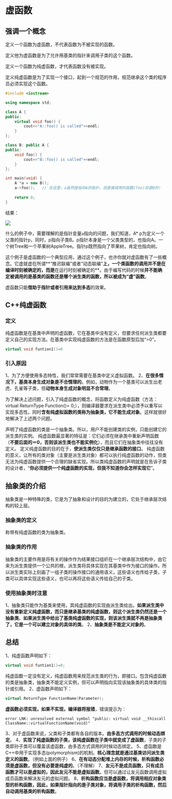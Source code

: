 # 虚函数

## 强调一个概念

定义一个函数为虚函数，不代表函数为不被实现的函数。

定义他为虚函数是为了允许用基类的指针来调用子类的这个函数。

定义一个函数为纯虚函数，才代表函数没有被实现。

定义纯虚函数是为了实现一个接口，起到一个规范的作用，规范继承这个类的程序员必须实现这个函数。

```c++
#include <iostream>

using namespace std;

class A {
public:
    virtual void foo() {
        cout<<"A::foo() is called"<<endl;
    }
};

class B: public A {
public:  
    void foo() {  
        cout<<"B::foo() is called"<<endl;
    }
};

int main(void) {
    A *a = new B();
    a->foo();   // 在这里，a虽然是指向A的指针，但是被调用的函数(foo)却是B的!  
    
    return 0;
}
```

结果：

![](http://oklbfi1yj.bkt.clouddn.com/%E8%99%9A%E5%87%BD%E6%95%B0/1.png)

什么的例子中，需要理解的是指针变量`a`指向的问题，我们知道，A* p为定义一个父类的指针p，同时，p指向子类B。p指针本身是一个父类类型的，也指向A。一个树Tree和一个苹果树AppleTree。指针p既然指向了苹果树，肯定也指向树。

这个例子是虚函数的一个典型应用，通过这个例子，也许你就对虚函数有了一些概念。它虚就虚在所谓**“推迟联编”或者“动态联编”**上，一个类函数的调用并不是在编译时刻被确定的，而是**在运行时刻被确定的**。由于编写代码的时候**并不能确定被调用的是基类的函数还是哪个派生类的函数，所以被成为“虚”函数**。

虚函数只能**借助于指针或者引用来达到多态**的效果。

## C++纯虚函数

### 定义

纯虚函数是在基类中声明的虚函数，它在基类中没有定义，但要求任何派生类都要定义自己的实现方法。在基类中实现纯虚函数的方法是在函数原型后加“=0”。

```c++
virtual void funtion1()=0
```

### 引入原因

1、为了方便使用多态特性，我们常常需要在基类中定义虚拟函数。
2、**在很多情况下，基类本身生成对象是不合情理的**。例如，动物作为一个基类可以派生出老虎、孔雀等子类，但**动物本身生成对象明显不合常理**。

为了解决上述问题，引入了纯虚函数的概念，将函数定义为纯虚函数（方法：virtual ReturnType Function()= 0;），则编译器要求在派生类中必须予以重写以实现多态性。同时**含有纯虚拟函数的类称为抽象类，它不能生成对象**。这样就很好地解决了上述两个问题。

声明了纯虚函数的类是一个抽象类。所以，用户不能创建类的实例，只能创建它的派生类的实例。
纯虚函数最显著的特征是：它们必须在继承类中重新声明函数（**不要后面的＝0，否则该派生类也不能实例化**），而且它们在抽象类中往往没有定义。
定义纯虚函数的目的在于，**使派生类仅仅只是继承函数的接口**。
纯虚函数的意义，让所有的类对象（主要是派生类对象）都可以执行纯虚函数的动作，但类无法为纯虚函数提供一个合理的缺省实现。所以类纯虚函数的声明就是在告诉子类的设计者，“**你必须提供一个纯虚函数的实现，但我不知道你会怎样实现它**”。

## 抽象类的介绍

抽象类是一种特殊的类，它是为了抽象和设计的目的为建立的，它处于继承层次结构的较上层。

### 抽象类的定义

称带有纯虚函数的类为抽象类。

### 抽象类的作用

抽象类的主要作用是将有关的操作作为结果接口组织在一个继承层次结构中，由它来为派生类提供一个公共的根，派生类将具体实现在其基类中作为接口的操作。所以派生类实际上刻画了一组子类的操作接口的通用语义，这些语义也传给子类，子类可以具体实现这些语义，也可以再将这些语义传给自己的子类。

### 使用抽象类时注意

1、抽象类只能作为基类来使用，其纯虚函数的实现由派生类给出。**如果派生类中没有重新定义纯虚函数，而只是继承基类的纯虚函数，则这个派生类仍然还是一个抽象类**。**如果派生类中给出了基类纯虚函数的实现，则该派生类就不再是抽象类了，它是一个可以建立对象的具体的类**。
2、**抽象类是不能定义对象的**。

## 总结

1、纯虚函数声明如下：

```c++
virtual void funtion1()=0;
```

纯虚函数一定没有定义，纯虚函数用来规范派生类的行为，即接口。包含纯虚函数的类是抽象类，抽象类不能定义实例，但可以声明指向实现该抽象类的具体类的指针或引用。
2、虚函数声明如下：

```c++
virtual ReturnType FunctionName(Parameter);
```

**虚函数必须实现，如果不实现，编译器将报错**，错误提示为：

```shell
error LNK: unresolved external symbol "public: virtual void __thiscall ClassName::virtualFunctionName(void)"
```

3、对于虚函数来说，父类和子类都有各自的版本。**由多态方式调用的时候动态绑定**。
4、**实现了纯虚函数的子类，该纯虚函数在子类中就变成了虚函数**，子类的子类即孙子类可以覆盖该虚函数，由多态方式调用的时候动态绑定。
5、虚函数是C++中用于实现多态(polymorphism)的机制。**核心理念就是通过基类访问派生类定义的函数**。（例如上面的例子）
6、**在有动态分配堆上内存的时候，析构函数必须是虚函数，但没有必要是纯虚的**。（不理解）
7、**友元不是成员函数，只有成员函数才可以是虚拟的，因此友元不能是虚拟函数**。但可以通过让友元函数调用虚拟成员函数来解决友元的虚拟问题。
8、**析构函数应当是虚函数，将调用相应对象类型的析构函数，因此，如果指针指向的是子类对象，将调用子类的析构函数，然后自动调用基类的析构函数**。





